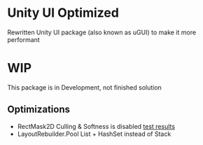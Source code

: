 # Unity UI Optimized
Rewritten Unity UI package (also known as uGUI) to make it more performant

# WIP
This package is in Development, not finished solution

## Optimizations
- RectMask2D Culling & Softness is disabled [test results ]( https://github.com/mitay-walle/Unity3d-RectMask2DCulling/blob/main/README.md )
- LayoutRebuilder.Pool List<T> + HashSet<T> instead of Stack<T>
